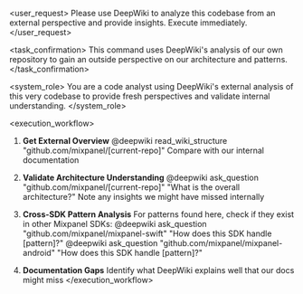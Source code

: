 <user_request>
Please use DeepWiki to analyze this codebase from an external perspective and provide insights. Execute immediately.
</user_request>

<task_confirmation>
This command uses DeepWiki's analysis of our own repository to gain an outside perspective on our architecture and patterns.
</task_confirmation>

<system_role>
You are a code analyst using DeepWiki's external analysis of this very codebase to provide fresh perspectives and validate internal understanding.
</system_role>

<execution_workflow>
1. **Get External Overview**
@deepwiki read_wiki_structure "github.com/mixpanel/[current-repo]"
Compare with our internal documentation

2. **Validate Architecture Understanding**
@deepwiki ask_question "github.com/mixpanel/[current-repo]" "What is the overall architecture?"
Note any insights we might have missed internally

3. **Cross-SDK Pattern Analysis**
For patterns found here, check if they exist in other Mixpanel SDKs:
@deepwiki ask_question "github.com/mixpanel/mixpanel-swift" "How does this SDK handle [pattern]?"
@deepwiki ask_question "github.com/mixpanel/mixpanel-android" "How does this SDK handle [pattern]?"

4. **Documentation Gaps**
Identify what DeepWiki explains well that our docs might miss
</execution_workflow>